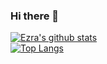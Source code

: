 ### Hi there 👋
[![Ezra's github stats](https://github-readme-stats.vercel.app/api?username=ywen407)](https://github.com/ywen407/github-readme-stats)
<br>
[![Top Langs](https://github-readme-stats.vercel.app/api/top-langs/?username=ywen407&layout=compact&langs_count=10)](https://github.com/ywen407/github-readme-stats)
<!--
**ywen407/ywen407** is a ✨ _special_ ✨ repository because its `README.md` (this file) appears on your GitHub profile.

Here are some ideas to get you started:

- 🔭 I’m currently working on ...
- 🌱 I’m currently learning ...
- 👯 I’m looking to collaborate on ...
- 🤔 I’m looking for help with ...
- 💬 Ask me about ...
- 📫 How to reach me: ...
- 😄 Pronouns: ...
- ⚡ Fun fact: ...
-->
